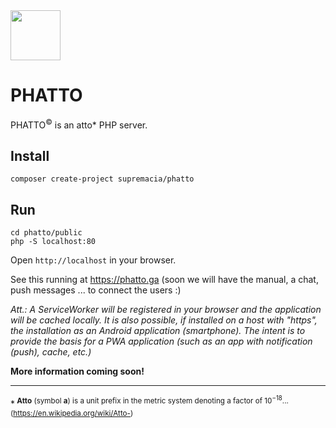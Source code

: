 <img src="https://raw.githubusercontent.com/supremacia/phatto/master/public/img/favicon/android-chrome-512x512.png" width="80px"/>

# PHATTO
PHATTO<sup>&copy;</sup> is an atto* PHP server.

## Install

```
composer create-project supremacia/phatto
```

## Run

```
cd phatto/public
php -S localhost:80
```
Open ```http://localhost``` in your browser.

See this running at https://phatto.ga (soon we will have the manual, a chat, push messages ... to connect the users :)

*Att.: A ServiceWorker will be registered in your browser and the application will be cached locally. It is also possible, if installed on a host with "https", the installation as an Android application (smartphone).
The intent is to provide the basis for a PWA application (such as an app with notification (push), cache, etc.)*

**More information coming soon!**

---
*<sup> **Atto** (symbol **a**) is a unit prefix in the metric system denoting a factor of 10<sup>−18</sup>... (https://en.wikipedia.org/wiki/Atto-)</sup>
